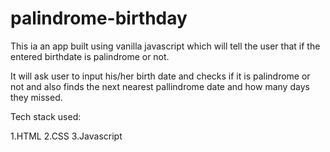 # palindrome-birthday
This ia an app built using vanilla javascript which will tell the user that if the entered birthdate is palindrome or not.

It will ask user to input his/her birth date and checks if it is palindrome or not and also finds the next nearest pallindrome date and how many days they missed.

Tech stack used:

1.HTML
2.CSS
3.Javascript
